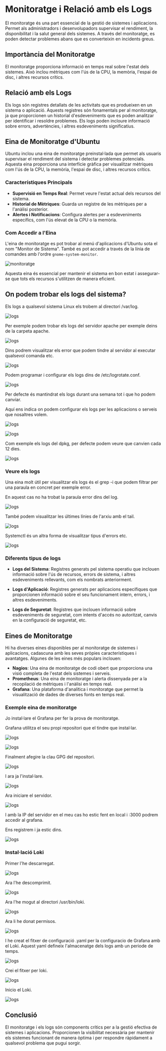 # Monitoratge i Relació amb els Logs

El monitoratge és una part essencial de la gestió de sistemes i aplicacions. Permet als administradors i desenvolupadors supervisar el rendiment, la disponibilitat i la salut general dels sistemes. A través del monitoratge, es poden detectar problemes abans que es converteixin en incidents greus.

## Importància del Monitoratge

El monitoratge proporciona informació en temps real sobre l'estat dels sistemes. Això inclou mètriques com l'ús de la CPU, la memòria, l'espai de disc, i altres recursos crítics. 

## Relació amb els Logs

Els logs són registres detallats de les activitats que es produeixen en un sistema o aplicació. Aquests registres són fonamentals per al monitoratge, ja que proporcionen un historial d'esdeveniments que es poden analitzar per identificar i resoldre problemes. Els logs poden incloure informació sobre errors, advertències, i altres esdeveniments significatius.

## Eina de Monitoratge d'Ubuntu

Ubuntu inclou una eina de monitoratge preinstal·lada que permet als usuaris supervisar el rendiment del sistema i detectar problemes potencials. Aquesta eina proporciona una interfície gràfica per visualitzar mètriques com l'ús de la CPU, la memòria, l'espai de disc, i altres recursos crítics.

### Característiques Principals

- **Supervisió en Temps Real**: Permet veure l'estat actual dels recursos del sistema.
- **Historial de Mètriques**: Guarda un registre de les mètriques per a l'anàlisi posterior.
- **Alertes i Notificacions**: Configura alertes per a esdeveniments específics, com l'ús elevat de la CPU o la memòria.

### Com Accedir a l'Eina

L'eina de monitoratge es pot trobar al menú d'aplicacions d'Ubuntu sota el nom "Monitor de Sistema". També es pot accedir a través de la línia de comandes amb l'ordre `gnome-system-monitor`.

![monitoratge](../img/mt.png)

Aquesta eina és essencial per mantenir el sistema en bon estat i assegurar-se que tots els recursos s'utilitzen de manera eficient.
## On podem trobar els logs del sistema? 

Els logs a qualsevol sistema Linux els trobem al directori /var/log.

![logs](../img/logs.png) 


Per exemple podem trobar els logs del servidor apache per exemple deins de la carpeta apache.

![logs](../img/apache.png) 


Dins podrem visualitzar els error que podem tindre al servidor al executar qualsevol comanda etc.

![logs](../img/contingut.png) 


Podem programar i configurar els logs dins de /etc/logrotate.conf.

![logs](../img/logrotate.png) 

Per defecte és mantindrat els logs durant una semana tot i que ho podem canviar. 


Aquí ens indica on podem configurar els logs per les aplicacions o serveis que nosaltres volem.

![logs](../img/ii.png) 

![logs](../img/rr.png) 

Com exemple els logs del dpkg, per defecte podem veure que canvien cada 12 dies.

![logs](../img/dpkg.png) 

### Veure els logs 

Una eina molt útil per visualitzar els logs és el grep -i que podem filtrar per una paraula en concret per exemple error.

En aquest cas no ha trobat la paraula error dins del log.

![logs](../img/or.png) 

També podem visualitzar les últimes línies de l'arxiu amb el tail.

![logs](../img/tail1.png) 

Systemctl és un altra forma de visualitzar tipus d'errors etc.

![logs](../img/systemctl.png) 


### Diferents tipus de logs

- **Logs del Sistema**: Registres generats pel sistema operatiu que inclouen informació sobre l'ús de recursos, errors de sistema, i altres esdeveniments rellevants, com els nombrats anteriorment.

- **Logs d'Aplicació**: Registres generats per aplicacions específiques que proporcionen informació sobre el seu funcionament intern, errors, i altres esdeveniments.

- **Logs de Seguretat**: Registres que inclouen informació sobre esdeveniments de seguretat, com intents d'accés no autoritzat, canvis en la configuració de seguretat, etc.

## Eines de Monitoratge

Hi ha diverses eines disponibles per al monitoratge de sistemes i aplicacions, cadascuna amb les seves pròpies característiques i avantatges. Algunes de les eines més populars inclouen:

- **Nagios**: Una eina de monitoratge de codi obert que proporciona una visió completa de l'estat dels sistemes i serveis.
- **Prometheus**: Una eina de monitoratge i alerta dissenyada per a la recopilació de mètriques i l'anàlisi en temps real.
- **Grafana**: Una plataforma d'analítica i monitoratge que permet la visualització de dades de diverses fonts en temps real.

### Exemple eina de monitoratge

Jo instal·lare el Grafana per fer la prova de monitoratge.

Grafana utilitza el seu propi repositori que el tindre que instal·lar.

![logs](../img/repositori.png) 

![logs](../img/grafana.png) 

Finalment afegire la clau GPG del repositori.

![logs](../img/clau.png) 

I ara ja l'instal·lare.

![logs](../img/gra.png) 

Ara iniciare el servidor.

![logs](../img/i.png) 

I amb la IP del servidor en el meu cas ho estic fent en local i :3000 podrem accedir al grafana.

Ens registrem i ja estic dins.

![logs](../img/i.png) 


### Instal·lació Loki

Primer l'he descarregat.

![logs](../img/loki.png) 

Ara l'he descomprimit.

![logs](../img/descomprimir.png) 

Ara l'he mogut al directori /usr/bin/loki.

![logs](../img/move.png) 

Ara li he donat permisos.

![logs](../img/permi.png) 

I he creat el fitxer de configuració .yaml per la configuracio de Grafana amb el Loki.
Aquest yaml defineix l'almacenatge dels logs amb un periode de temps.

![logs](../img/yaml.png) 


Crei el fitxer per loki.

![logs](../img/unit.png) 

Inicio el Loki.

![logs](../img/start.png) 

## Conclusió

El monitoratge i els logs són components crítics per a la gestió efectiva de sistemes i aplicacions. Proporcionen la visibilitat necessària per mantenir els sistemes funcionant de manera òptima i per respondre ràpidament a qualsevol problema que pugui sorgir.

